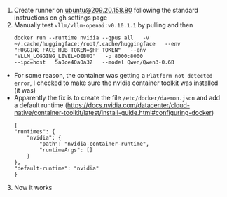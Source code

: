 1. Create runner on ubuntu@209.20.158.80 following the standard instructions on gh settings page
2. Manually test `vllm/vllm-openai:v0.10.1.1` by pulling and then 
    ```
    docker run --runtime nvidia --gpus all   -v ~/.cache/huggingface:/root/.cache/huggingface   --env "HUGGING_FACE_HUB_TOKEN=$HF_TOKEN"   --env "VLLM_LOGGING_LEVEL=DEBUG"   -p 8000:8000
    --ipc=host   5a0ce40a0a32   --model Qwen/Qwen3-0.6B
    ```
  - For some reason, the container was getting a `Platform not detected error`, I checked to make sure the nvidia container toolkit was installed (it was)
  - Apparently the fix is to create the file `/etc/docker/daemon.json` and add a default runtime (https://docs.nvidia.com/datacenter/cloud-native/container-toolkit/latest/install-guide.html#configuring-docker)
    ```
    {
    "runtimes": {
        "nvidia": {
            "path": "nvidia-container-runtime",
            "runtimeArgs": []
        }
    },
    "default-runtime": "nvidia"
    }
    ```
3. Now it works
   